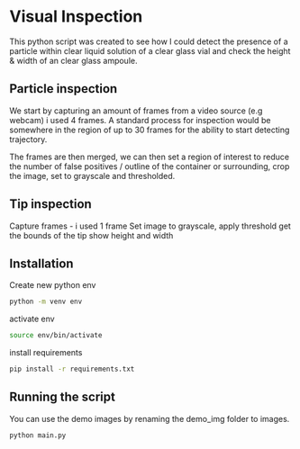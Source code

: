 # Visual Inspection

This python script was created to see how I could detect the presence of a particle within clear liquid solution of a clear glass vial and check the height & width of an clear glass ampoule.

## Particle inspection

We start by capturing an amount of frames from a video source (e.g webcam) i used 4 frames. A standard process for inspection would be somewhere in the region of up to 30 frames for the ability to start detecting trajectory.

The frames are then merged, we can then set a region of interest to reduce the number of false positives / outline of the container or surrounding, crop the image, set to grayscale and thresholded.

## Tip inspection

Capture frames - i used 1 frame
Set image to grayscale, apply threshold
get the bounds of the tip
show height and width

## Installation

Create new python env

```bash
python -m venv env
```

activate env

```bash
source env/bin/activate
```

install requirements

```bash
pip install -r requirements.txt
```

## Running the script

You can use the demo images by renaming the demo_img folder to images.

```bash
python main.py
```
